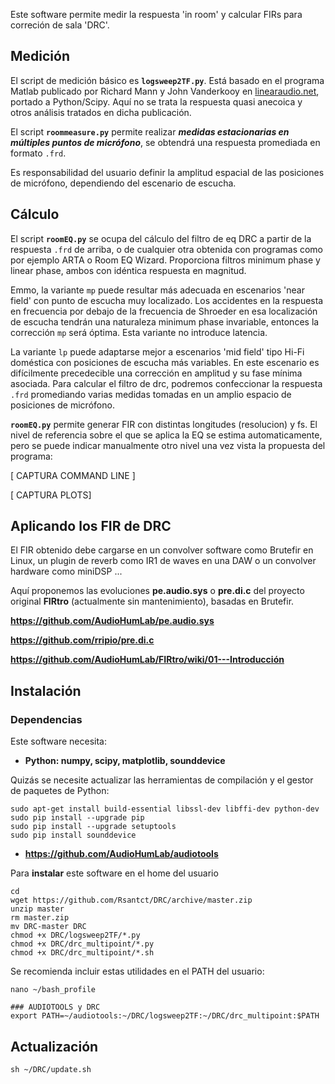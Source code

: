 Este software permite medir la respuesta 'in room' y calcular FIRs para correción de sala 'DRC'.

## Medición

El script de medición básico es **`logsweep2TF.py`**. Está basado en el programa Matlab publicado por Richard Mann y John Vanderkooy en [linearaudio.net](https://linearaudio.net/downloads), portado a Python/Scipy. Aquí no se trata la respuesta quasi anecoica y otros análisis tratados en dicha publicación.

El script **`roommeasure.py`** permite realizar **_medidas estacionarias en múltiples puntos de micrófono_**, se obtendrá una respuesta promediada en formato `.frd`.

Es responsabilidad del usuario definir la amplitud espacial de las posiciones de micrófono, dependiendo del escenario de escucha.

## Cálculo

El script **`roomEQ.py`** se ocupa del cálculo del filtro de eq DRC a partir de la respuesta `.frd` de arriba, o de cualquier otra obtenida con programas como por ejemplo ARTA o Room EQ Wizard. Proporciona filtros minimum phase y linear phase, ambos con idéntica respuesta en magnitud.

Emmo, la variante `mp` puede resultar más adecuada en escenarios 'near field' con punto de escucha muy localizado. Los accidentes en la respuesta en frecuencia por debajo de la frecuencia de Shroeder en esa localización de escucha tendrán una naturaleza minimum phase invariable, entonces la corrección `mp` será óptima. Esta variante no introduce latencia.

La variante `lp` puede adaptarse mejor a escenarios 'mid field' tipo Hi-Fi doméstica con posiciones de escucha más variables. En este escenario es difícilmente precedecible una corrección en amplitud y su fase mínima asociada. Para calcular el filtro de drc, podremos confeccionar la respuesta `.frd` promediando varias medidas tomadas en un amplio espacio de posiciones de micrófono.

**`roomEQ.py`** permite generar FIR con distintas longitudes (resolucion) y fs. El nivel de referencia sobre el que se aplica la EQ se estima automaticamente, pero se puede indicar manualmente otro nivel una vez vista la propuesta del programa:


[ CAPTURA COMMAND LINE ]

[ CAPTURA PLOTS]


## Aplicando los FIR de DRC

El FIR obtenido debe cargarse en un convolver software como Brutefir en Linux, un plugin de reverb como IR1 de waves en una DAW o un convolver hardware como miniDSP ...

Aquí proponemos las evoluciones **pe.audio.sys** o **pre.di.c** del proyecto original **FIRtro** (actualmente sin mantenimiento), basadas en Brutefir.

**https://github.com/AudioHumLab/pe.audio.sys**

**https://github.com/rripio/pre.di.c**

**https://github.com/AudioHumLab/FIRtro/wiki/01---Introducción**



## Instalación

### Dependencias

Este software necesita:

- **Python: numpy, scipy, matplotlib, sounddevice**

Quizás se necesite actualizar las herramientas de compilación y el gestor de paquetes de Python:
```
sudo apt-get install build-essential libssl-dev libffi-dev python-dev
sudo pip install --upgrade pip
sudo pip install --upgrade setuptools
sudo pip install sounddevice
```

- **https://github.com/AudioHumLab/audiotools**


Para **instalar** este software en el home del usuario

```
cd
wget https://github.com/Rsantct/DRC/archive/master.zip
unzip master
rm master.zip
mv DRC-master DRC
chmod +x DRC/logsweep2TF/*.py
chmod +x DRC/drc_multipoint/*.py
chmod +x DRC/drc_multipoint/*.sh
```

Se recomienda incluir estas utilidades en el PATH del usuario:

```
nano ~/bash_profile
```

```
### AUDIOTOOLS y DRC
export PATH=~/audiotools:~/DRC/logsweep2TF:~/DRC/drc_multipoint:$PATH
```

## Actualización

```
sh ~/DRC/update.sh
```  
 
